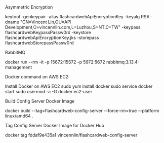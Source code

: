 Asymmetric Encryption

keytool -genkeypair -alias flashcardwebApiEncryptionKey -keyalg RSA -dname "CN=Vincent Lin,OU=API Development,O=vincennlin.com,L=Luzhou,S=NT,C=TW" -keypass flashcardwebKeypassPassw0rd -keystore flashcardwebApiEncryptionKey.jks -storepass flashcardwebStorepassPassw0rd


RabbitMQ

docker run --rm -it -p 15672:15672 -p 5672:5672 rabbitmq:3.13.4-management



Docker command on AWS EC2:

Install Docker on AWS EC2
sudo yum install docker
sudo service docker start
sudo usermod -a -G docker ec2-user



Build Config Server Docker Image

docker build --tag=flashcardweb-config-server --force-rm=true --platform linux/amd64 .


Tag Config Server Docker Image for Docker Hub

docker tag fddaf9e435a1 vincennlin/flashcardweb-config-server

